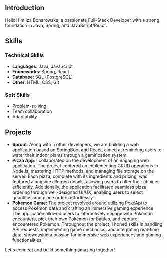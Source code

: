 ## Introduction
Hello! I'm Iza Bonarowska, a passionate Full-Stack Developer with a strong foundation in Java, Spring, and JavaScript/React.

## Skills

### Technical Skills
- **Languages**: Java, JavaScript
- **Frameworks**: Spring, React
- **Database**: SQL (PostgreSQL)
- **Other**: HTML, CSS, Git

### Soft Skills
- Problem-solving
- Team collaboration
- Adaptability

## Projects
- **Sprout**: Along with 5 other developers, we are building a web application based on SpringBoot and React, aimed at reminding users to water their indoor plants through a gamification system
- **Pizza App**: I collaborated on the development of an engaging web application. The project centered on implementing CRUD operations in Node.js, mastering HTTP methods, and managing file storage on the server. Each pizza, complete with its ingredients and pricing, was featured alongside allergen details, allowing users to filter their choices efficiently. Additionally, the application facilitated seamless pizza ordering through well-designed UI/UX, enabling users to select quantities and place orders effortlessly. 
- **Pokemon Game**: The project revolved around utilizing PokéApi to access Pokémon data and crafting an immersive gaming experience. The application allowed users to interactively engage with Pokémon encounters, pick their own Pokémon for battles, and capture encountered Pokémon. Throughout the project, I honed skills in handling API requests, implementing game mechanics, and integrating real-time data, showcasing a passion for immersive web experiences and gaming functionalities.

Let's connect and build something amazing together!
